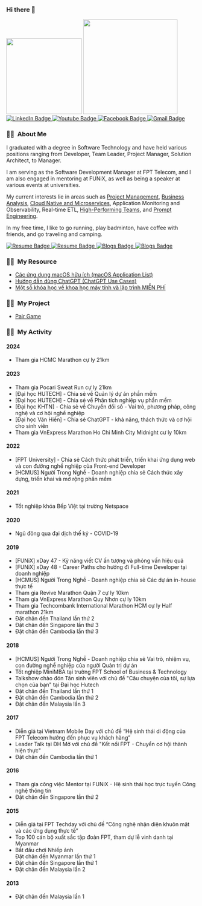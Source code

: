 ### Hi there 👋

<!--
**dinhnguyenngoc/dinhnguyenngoc** is a ✨ _special_ ✨ repository because its `README.md` (this file) appears on your GitHub profile.

Here are some ideas to get you started:

- 🔭 I’m currently working on ...
- 🌱 I’m currently learning ...
- 👯 I’m looking to collaborate on ...
- 🤔 I’m looking for help with ...
- 💬 Ask me about ...
- 📫 How to reach me: ...
- 😄 Pronouns: ...
- ⚡ Fun fact: ...
-->

<div id="header">
  <img src="https://media.giphy.com/media/M9gbBd9nbDrOTu1Mqx/giphy.gif" width="200px" />
  <img src="https://media.giphy.com/media/tPnrnG9V6MrjnxVciE/giphy.gif" width="250px" />
</div>

<div id="badges">
  <a href="https://www.linkedin.com/in/dinhnn/">
    <img src="https://img.shields.io/badge/LinkedIn-blue?style=for-the-badge&logo=linkedin&logoColor=white" alt="LinkedIn Badge"/>
  </a>
  <a href="https://www.youtube.com/@toppingvlog">
    <img src="https://img.shields.io/badge/YouTube-red?style=for-the-badge&logo=youtube&logoColor=white" alt="Youtube Badge"/>
  </a>
  <a href="https://www.facebook.com/dinhnguyenngoc">
    <img src="https://img.shields.io/badge/Facebook-blue?style=for-the-badge&logo=facebook&logoColor=white" alt="Facebook Badge"/>
  </a>
  <a href="mailto:dinhnguyenngoc@gmail.com">
    <img src="https://img.shields.io/badge/Gmail-red?style=for-the-badge&logo=gmail&logoColor=white" alt="Gmail Badge"/>
  </a>
</div>

### :man_technologist: &nbsp;About Me

<p>I graduated with a degree in Software Technology and have held various positions ranging from Developer, Team Leader, Project Manager, Solution Architect, to Manager.</p>
<p>I am serving as the Software Development Manager at FPT Telecom, and I am also engaged in mentoring at FUNiX, as well as being a speaker at various events at universities.</p>
<p>My current interests lie in areas such as <a href="https://github.com/dinhnguyenngoc/learning-notes/tree/main/Project-Management">Project Management</a>, <a href="https://github.com/dinhnguyenngoc/learning-notes/tree/main/Business-Analyst">Business Analysis</a>, <a href="https://github.com/dinhnguyenngoc/learning-notes/tree/main/Microservices-and-Cloud-native-Apps">Cloud Native and Microservices</a>, Application Monitoring and Observability, Real-time ETL, <a href="https://github.com/dora-team/fourkeys">High-Performing Teams</a>, and <a href="https://github.com/dinhnguyenngoc/learning-notes/blob/main/ChatGPT-Use-Cases/ChatGPT%20-%2023%20Use%20Cases.pdf">Prompt Engineering</a>.</p>
<p>In my free time, I like to go running, play badminton, have coffee with friends, and go traveling and camping.</p>

<div id="footer">
  <a href="https://github.com/dinhnguyenngoc/learning-notes">
    <img src="https://img.shields.io/badge/my_learning_notes-blue?style=for-the-badge" alt="Resume Badge"/>
  </a>
  <a href="https://github.com/dinhnguyenngoc/dinhnn/blob/master/profile/Dinh-Nguyen-CV.pdf">
    <img src="https://img.shields.io/badge/my_resume-red?style=for-the-badge" alt="Resume Badge"/>
  </a>
  <a href="https://dinhnguyenngoc.wordpress.com">
    <img src="https://img.shields.io/badge/my_wordpress_blogs-blue?style=for-the-badge" alt="Blogs Badge"/>
  </a>
  <a href="https://dinhnguyenngoc.github.io/news-feed">
    <img src="https://img.shields.io/badge/my_Jekyll_blogs-red?style=for-the-badge" alt="Blogs Badge"/>
  </a>
</div>

### :man_technologist: &nbsp;My Resource

<ul>
  <li><a href="https://github.com/dinhnguyenngoc/learning-notes/blob/b99037d3acce9ec4c4119947af03b3ed6bd1f3cd/macOS-App-List/macOS-App-List.pdf">Các ứng dụng macOS hữu ích (macOS Application List)</a></li>
  <li><a href="https://github.com/dinhnguyenngoc/learning-notes/blob/b99037d3acce9ec4c4119947af03b3ed6bd1f3cd/ChatGPT-Use-Cases/ChatGPT%20-%2023%20Use%20Cases.pdf">Hướng dẫn dùng ChatGPT (ChatGPT Use Cases)</a></li>
  <li><a href="https://github.com/dinhnguyenngoc/learning-notes/blob/7af90d2baab134b52aa431e96bf0cdae7441e91a/Learning-Courses-List/M%E1%BB%99t%20s%E1%BB%91%20kh%C3%B3a%20h%E1%BB%8Dc%20v%E1%BB%81%20khoa%20h%E1%BB%8Dc%20m%C3%A1y%20t%C3%ADnh%20v%C3%A0%20l%E1%BA%ADp%20tr%C3%ACnh%20MI%E1%BB%84N%20PH%C3%8D.pdf">Một số khóa học về khoa học máy tính và lập trình MIỄN PHÍ</a></li>
</ul>

### :man_technologist: &nbsp;My Project

<ul>
  <li><a href="https://github.com/dinhnguyenngoc/pair-game">Pair Game</a></li>
</ul>

### :man_technologist: &nbsp;My Activity

#### 2024
<ul>
  <li>Tham gia HCMC Marathon cự ly 21km</li>
</ul>

#### 2023

<ul>
  <li>Tham gia Pocari Sweat Run cự ly 21km</li>
  <li>[Đại học HUTECH] - Chia sẻ về Quản lý dự án phần mềm</li>
  <li>[Đại học HUTECH] - Chia sẻ về Phân tích nghiệp vụ phần mềm</li>
  <li>[Đại học KHTN] - Chia sẻ về Chuyển đổi số - Vai trò, phương pháp, công nghệ và cơ hội nghề nghiệp</li>
  <li>[Đại học Văn Hiến] - Chia sẻ ChatGPT - khả năng, thách thức và cơ hội cho sinh viên</li>
  <li>Tham gia VnExpress Marathon Ho Chi Minh City Midnight cư ly 10km</li>
</ul>

#### 2022

<ul>
  <li>[FPT University] - Chia sẻ Cách thức phát triển, triển khai ứng dụng web và con đường nghề nghiệp của Front-end Developer</li>
  <li>[HCMUS] Người Trong Nghề - Doanh nghiệp chia sẻ Cách thức xây dựng, triển khai và mở rộng phần mềm</li>
</ul>

#### 2021

<ul>
  <li>Tốt nghiệp khóa Bếp Việt tại trường Netspace</li>
</ul>

#### 2020

<ul>
  <li>Ngủ đông qua đại dịch thế kỷ - COVID-19</li>
</ul>

#### 2019

<ul>
  <li>[FUNiX] xDay 47 - Kỹ năng viết CV ấn tượng và phỏng vấn hiệu quả</li>
  <li>[FUNiX] xDay 48 - Career Paths cho hướng đi Full-time Developer tại doanh nghiệp</li>
  <li>[HCMUS] Người Trong Nghề - Doanh nghiệp chia sẻ Các dự án in-house thực tế</li>
  <li>Tham gia Revive Marathon Quận 7 cự ly 10km</li>
  <li>Tham gia VnExpress Marathon Quy Nhơn cự ly 10km</li>
  <li>Tham gia Techcombank International Marathon HCM cự ly Half marathon 21km</li>
  <li>Đặt chân đến Thailand lần thứ 2</li>
  <li>Đặt chân đến Singapore lần thứ 3</li>
  <li>Đặt chân đến Cambodia lần thứ 3</li>
</ul>

#### 2018

<ul>
  <li>[HCMUS] Người Trong Nghề - Doanh nghiệp chia sẻ Vai trò, nhiệm vụ, con đường nghề nghiệp của người Quản trị dự án</li>
  <li>Tốt nghiệp MiniMBA tại trường FPT School of Business & Technology</li>
  <li>Talkshow chào đón Tân sinh viên với chủ đề "Câu chuyện của tôi, sự lựa chọn của bạn" tại Đại học Hutech</li>
  <li>Đặt chân đến Thailand lần thứ 1</li>
  <li>Đặt chân đến Cambodia lần thứ 2</li>
  <li>Đặt chân đến Malaysia lần 3</li>
</ul>

#### 2017

<ul>
  <li>Diễn giả tại Vietnam Mobile Day với chủ đề “Hệ sinh thái di động của FPT Telecom hướng đến phục vụ khách hàng”</li>
  <li>Leader Talk tại ĐH Mở với chủ đề "Kết nối FPT - Chuyển cơ hội thành hiện thực"</li>
  <li>Đặt chân đến Cambodia lần thứ 1</li>
</ul>

#### 2016

<ul>
  <li>Tham gia công việc Mentor tại FUNiX - Hệ sinh thái học trực tuyến Công nghệ thông tin</li>
  <li>Đặt chân đến Singapore lần thứ 2</li>
</ul>

#### 2015

<ul>
  <li>Diễn giả tại FPT Techday với chủ đề “Công nghệ nhận diện khuôn mặt và các ứng dụng thực tế”</li>
  <li>Top 100 cán bộ xuất sắc tập đoàn FPT, tham dự lễ vinh danh tại Myanmar</li>
  <li>Bắt đầu chơi Nhiếp ảnh</li>
  <il>Đặt chân đến Myanmar lần thứ 1</li>
  <li>Đặt chân đến Singapore lần thứ 1</li>
  <li>Đặt chân đến Malaysia lần 2</li>
</ul>

#### 2013

<ul>
  <li>Đặt chân đến Malaysia lần 1</li>
</ul>

<!--
🌱 I’m currently building a resource learning
https://flywcode.com/
-->
